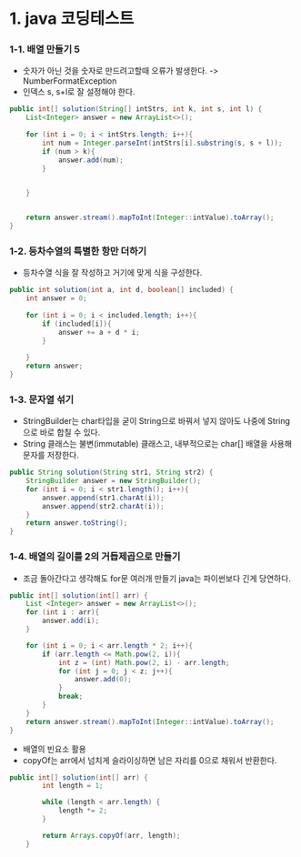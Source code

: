 # 1. java 코딩테스트
### 1-1. 배열 만들기 5
- 숫자가 아닌 것을 숫자로 만드려고할때 오류가 발생한다. -> NumberFormatException
- 인덱스 s, s+l로 잘 설정해야 한다.
```java
public int[] solution(String[] intStrs, int k, int s, int l) {
    List<Integer> answer = new ArrayList<>();
    
    for (int i = 0; i < intStrs.length; i++){
        int num = Integer.parseInt(intStrs[i].substring(s, s + l));
        if (num > k){
            answer.add(num);
        }

        
    }


    return answer.stream().mapToInt(Integer::intValue).toArray();
}
```

### 1-2. 등차수열의 특별한 항만 더하기
- 등차수열 식을 잘 작성하고 거기에 맞게 식을 구성한다.
``` java
public int solution(int a, int d, boolean[] included) {
    int answer = 0;
    
    for (int i = 0; i < included.length; i++){
        if (included[i]){
            answer += a + d * i;
        }
        
    }
    return answer;
}
```

### 1-3. 문자열 섞기
- StringBuilder는 char타입을 굳이 String으로 바꿔서 넣지 않아도 나중에 String으로 바로 합칠 수 있다.
- String 클래스는 불변(immutable) 클래스고, 내부적으로는 char[] 배열을 사용해 문자를 저장한다.
```java
public String solution(String str1, String str2) {
    StringBuilder answer = new StringBuilder();
    for (int i = 0; i < str1.length(); i++){
        answer.append(str1.charAt(i));
        answer.append(str2.charAt(i));
    }
    return answer.toString();
}
```

### 1-4. 배열의 길이를 2의 거듭제곱으로 만들기
- 조금 돌아간다고 생각해도 for문 여러개 만들기 java는 파이썬보다 긴게 당연하다.
```java
public int[] solution(int[] arr) {
    List <Integer> answer = new ArrayList<>();
    for (int i : arr){
        answer.add(i);
    }

    for (int i = 0; i < arr.length * 2; i++){
        if (arr.length <= Math.pow(2, i)){
            int z = (int) Math.pow(2, i) - arr.length;
            for (int j = 0; j < z; j++){
                answer.add(0);
            }
            break;
        }
    }
    return answer.stream().mapToInt(Integer::intValue).toArray();
}
```
- 배열의 빈요소 활용
- copyOf는 arr에서 넘치게 슬라이싱하면 남은 자리를 0으로 채워서 반환한다.
```java
public int[] solution(int[] arr) {
        int length = 1;

        while (length < arr.length) {
            length *= 2;
        }

        return Arrays.copyOf(arr, length);
    }
```